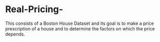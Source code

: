 # Real-Pricing-
This consists of a Boston House Dataset and its goal is to make a price prescription of a house and to determine the factors on which the price depends.
